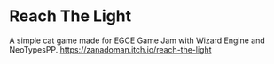 # Reach The Light
A simple cat game made for EGCE Game Jam with Wizard Engine and NeoTypesPP.
https://zanadoman.itch.io/reach-the-light

